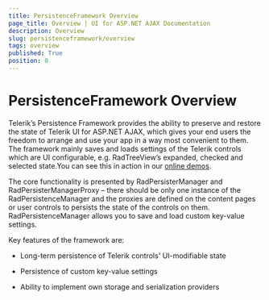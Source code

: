 ```yaml
---
title: PersistenceFramework Overview
page_title: Overview | UI for ASP.NET AJAX Documentation
description: Overview
slug: persistenceframework/overview
tags: overview
published: True
position: 0
---
```


# PersistenceFramework Overview



Telerik’s Persistence Framework provides the ability to preserve and restore the state of Telerik UI for ASP.NET AJAX, which gives your end users the freedom to arrange and use your app in a way most convenient to them. The framework mainly saves and loads settings of the Telerik controls which are UI configurable, e.g. RadTreeView’s expanded, checked and selected state.You can see this in action in our [online demos](http://demos.telerik.com/aspnet-ajax/persistence-framework/examples/overview/defaultcs.aspx).

The core functionality is presented by RadPersisterManager and RadPersisterManagerProxy – there should be only one instance of the RadPersistenceManager and the proxies are defined on the content pages or user controls to persists the state of the controls on them. RadPersistenceManager allows you to save and load custom key-value settings.

Key features of the framework are:

* Long-term persistence of Telerik controls' UI-modifiable state

* Persistence of custom key-value settings

* Ability to implement own storage and serialization providers
